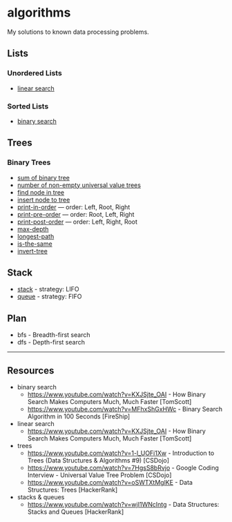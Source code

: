 # algorithms

My solutions to known data processing problems.

## Lists

### Unordered Lists

- [linear search](./lists/sorted/linear-search.js)

### Sorted Lists

- [binary search](./lists/unordered/binary-search.js)

## Trees

### Binary Trees

- [sum of binary tree](./trees/binary/sum-binary-tree.js)
- [number of non-empty universal value trees](./trees/binary/non-empty-universal-value-tree.js)
- [find node in tree](./trees/binary/find-node-in-tree.js)
- [insert node to tree](./trees/binary/insert-node-to-tree.js)
- [print-in-order](./trees/binary/print-in-order.js) — order: Left, Root, Right
- [print-pre-order](./trees/binary/print-pre-order.js) — order: Root, Left, Right
- [print-post-order](./trees/binary/print-post-order.js) — order: Left, Right, Root
- [max-depth](./trees/binary/max-depth.js)
- [longest-path](./trees/binary/longest-path.js)
- [is-the-same](./trees/binary/is-the-same.js)
- [invert-tree](./trees/binary/invert-tree.js)

## Stack

- [stack](./stacks/stack.js) - strategy: LIFO
- [queue](./queues/queue.js) - strategy: FIFO

## Plan

- bfs - Breadth-first search
- dfs - Depth-first search

---

## Resources

- binary search
  - https://www.youtube.com/watch?v=KXJSjte_OAI - How Binary Search Makes Computers Much, Much Faster [TomScott]
  - https://www.youtube.com/watch?v=MFhxShGxHWc - Binary Search Algorithm in 100 Seconds [FireShip]
- linear search
  - https://www.youtube.com/watch?v=KXJSjte_OAI - How Binary Search Makes Computers Much, Much Faster [TomScott]
- trees
  - https://www.youtube.com/watch?v=1-l_UOFi1Xw - Introduction to Trees (Data Structures & Algorithms #9) [CSDojo]
  - https://www.youtube.com/watch?v=7HgsS8bRvjo - Google Coding Interview - Universal Value Tree Problem [CSDojo]
  - https://www.youtube.com/watch?v=oSWTXtMglKE - Data Structures: Trees [HackerRank]
- stacks & queues
  - https://www.youtube.com/watch?v=wjI1WNcIntg - Data Structures: Stacks and Queues [HackerRank]
